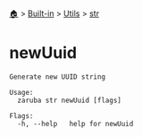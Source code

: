 <!--startTocHeader-->
[🏠](../../../README.md) > [Built-in](../../README.md) > [Utils](../README.md) > [str](README.md)
# newUuid
<!--endTocHeader-->

```
Generate new UUID string

Usage:
  zaruba str newUuid [flags]

Flags:
  -h, --help   help for newUuid

```

<!--startTocSubtopic-->
<!--endTocSubtopic-->